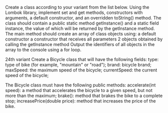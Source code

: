 Create a class according to your variant from the list below.
Using the Lombok library, implement set and get methods, constructors with arguments, a default constructor, and an overridden toString() method.
The class should contain a public static method getInstance() and a static field instance, the value of which will be returned by the getInstance method.
The main method should create an array of class objects using:
	a default constructor
	a constructor that receives all parameters
	2 objects obtained by calling the getInstance method
Output the identifiers of all objects in the array to the console using a for loop.

24th variant 
Create a Bicycle class that will have the following fields:
type: type of bike (for example, "mountain" or "road");
brand: bicycle brand;
maxSpeed: the maximum speed of the bicycle;
currentSpeed: the current speed of the bicycle;

The Bicycle class must have the following public methods:
accelerate(int speed): a method that accelerates the bicycle to a given speed, but not more than the maximum;
brake(): method that brakes the bike to a complete stop;
increasePrice(double price): method that increases the price of the bike.
